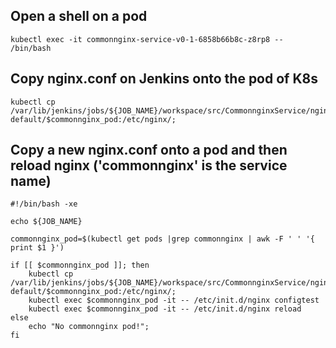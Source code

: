 ## Open a shell on a pod

```console
kubectl exec -it commonnginx-service-v0-1-6858b66b8c-z8rp8 -- /bin/bash
```

## Copy nginx.conf on Jenkins onto the pod of K8s

```console
kubectl cp /var/lib/jenkins/jobs/${JOB_NAME}/workspace/src/CommonnginxService/nginx.conf default/$commonnginx_pod:/etc/nginx/;
```

## Copy a new nginx.conf onto a pod and then reload nginx  ('commonnginx' is the service name)

```console
#!/bin/bash -xe

echo ${JOB_NAME}

commonnginx_pod=$(kubectl get pods |grep commonnginx | awk -F ' ' '{ print $1 }')

if [[ $commonnginx_pod ]]; then 
    kubectl cp /var/lib/jenkins/jobs/${JOB_NAME}/workspace/src/CommonnginxService/nginx.conf default/$commonnginx_pod:/etc/nginx/; 
    kubectl exec $commonnginx_pod -it -- /etc/init.d/nginx configtest
    kubectl exec $commonnginx_pod -it -- /etc/init.d/nginx reload
else 
    echo "No commonnginx pod!"; 
fi
```